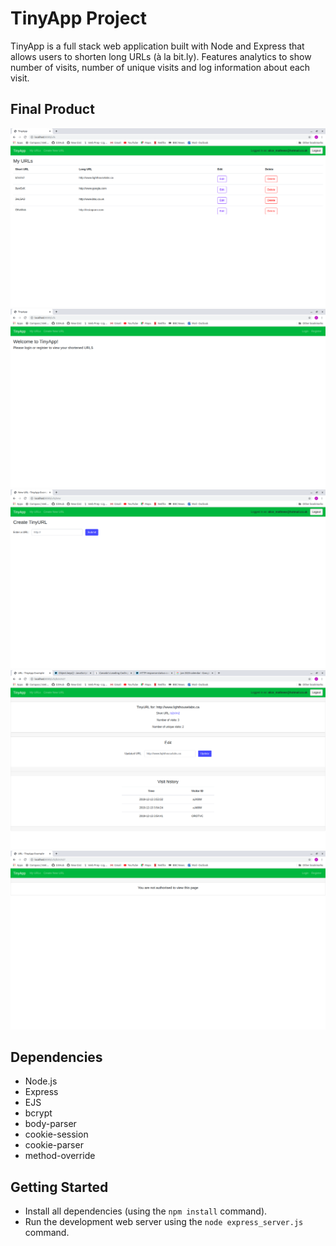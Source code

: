 # TinyApp Project

TinyApp is a full stack web application built with Node and Express that allows users to shorten long URLs (à la bit.ly).
Features analytics to show number of visits, number of unique visits and log information about each visit.

## Final Product

!["Screenshot of /urls pages when user is logged in. It shows a list of the users urls"](https://github.com/AliceMathews/tinyapp/blob/master/docs/urls.png)
!["Screenshot of /urls page if the user is not logged in"](https://github.com/AliceMathews/tinyapp/blob/master/docs/urls-notloggedin.png)
!["Screenshot of create URL page"](https://github.com/AliceMathews/tinyapp/blob/master/docs/createURL.png)
!["screenshot of the show URL page, which shows the information about the URL and allows the user to edit, if this URL belongs to them"](https://github.com/AliceMathews/tinyapp/blob/master/docs/showURLs.png)
!["Screenshot of the error page that renders with a specific message to the user depending on the error"](https://github.com/AliceMathews/tinyapp/blob/master/docs/errorpage.png)

## Dependencies

- Node.js
- Express
- EJS
- bcrypt
- body-parser
- cookie-session
- cookie-parser
- method-override

## Getting Started

- Install all dependencies (using the `npm install` command).
- Run the development web server using the `node express_server.js` command.